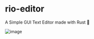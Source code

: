 # rio-editor
A Simple GUI Text Editor made with Rust 🦀

![image](https://github.com/vishal2376/rio-editor/assets/38159691/115e3e42-2ccd-4bbf-880f-957aa312f07d)
